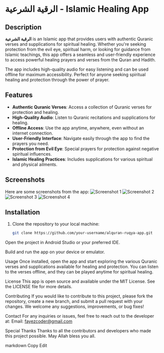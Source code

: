 # الرقية الشرعية - Islamic Healing App

## Description
**الرقية الشرعية** is an Islamic app that provides users with authentic Quranic verses and supplications for spiritual healing. Whether you're seeking protection from the evil eye, spiritual harm, or looking for guidance from Islamic teachings, this app offers a seamless and user-friendly experience to access powerful healing prayers and verses from the Quran and Hadith.

The app includes high-quality audio for easy listening and can be used offline for maximum accessibility. Perfect for anyone seeking spiritual healing and protection through the power of prayer.

## Features
- **Authentic Quranic Verses**: Access a collection of Quranic verses for protection and healing.
- **High-Quality Audio**: Listen to Quranic recitations and supplications for healing.
- **Offline Access**: Use the app anytime, anywhere, even without an internet connection.
- **User-Friendly Interface**: Navigate easily through the app to find the prayers you need.
- **Protection from Evil Eye**: Special prayers for protection against negative spiritual influences.
- **Islamic Healing Practices**: Includes supplications for various spiritual and physical ailments.

## Screenshots
Here are some screenshots from the app:
![Screenshot 1](https://github.com/fayezCoder/ruqyah_app/blob/main/screenshots/3.png)
![Screenshot 2](https://github.com/fayezCoder/ruqyah_app/blob/main/screenshots/4.png)
![Screenshot 3](https://github.com/fayezCoder/ruqyah_app/blob/main/screenshots/2.png)
![Screenshot 4](https://github.com/fayezCoder/ruqyah_app/blob/main/screenshots/1.png)

## Installation
1. Clone the repository to your local machine:
   ```bash
   git clone https://github.com/your-username/alquran-ruqya-app.git
Open the project in Android Studio or your preferred IDE.

Build and run the app on your device or emulator.

Usage
Once installed, open the app and start exploring the various Quranic verses and supplications available for healing and protection. You can listen to the verses offline, and they can be played anytime for spiritual healing.

License
This app is open source and available under the MIT License. See the LICENSE file for more details.

Contributing
If you would like to contribute to this project, please fork the repository, create a new branch, and submit a pull request with your changes. We welcome any suggestions, improvements, or bug fixes!

Contact
For any inquiries or issues, feel free to reach out to the developer at:
Email: fayezcoder@gmail.com

Special Thanks
Thanks to all the contributors and developers who made this project possible. May Allah bless you all.

markdown
Copy
Edit
